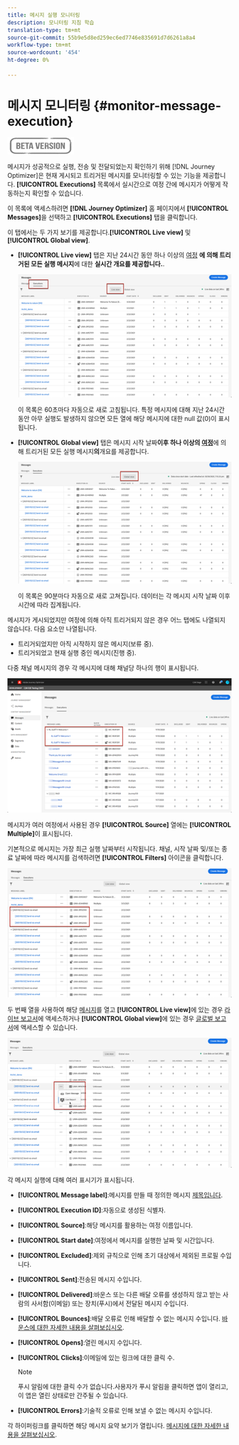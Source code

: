 ```yaml
---
title: 메시지 실행 모니터링
description: 모니터링 지침 학습
translation-type: tm+mt
source-git-commit: 55b9e5d8ed259ec6ed7746e835691d7d6261a8a4
workflow-type: tm+mt
source-wordcount: '454'
ht-degree: 0%

---
```


# 메시지 모니터링 {#monitor-message-execution}

![](assets/do-not-localize/badge.png)

메시지가 성공적으로 실행, 전송 및 전달되었는지 확인하기 위해 [!DNL Journey Optimizer]은 현재 게시되고 트리거된 메시지를 모니터링할 수 있는 기능을 제공합니다. **[!UICONTROL Executions]** 목록에서 실시간으로 여정 <!--and APIs--> 간에 메시지가 어떻게 작동하는지 확인할 수 있습니다.

이 목록에 액세스하려면 **[!DNL Journey Optimizer]** 홈 페이지에서 **[!UICONTROL Messages]**&#x200B;을 선택하고 **[!UICONTROL Executions]** 탭을 클릭합니다.

이 탭에서는 두 가지 보기를 제공합니다.**[!UICONTROL Live view]** 및 **[!UICONTROL Global view]**.

* **[!UICONTROL Live view]** 탭은 지난 24시간 동안 하나 이상의 [여정](building-journeys/journey.md) **에 의해 트리거된 모든 실행 메시지**&#x200B;에 대한 **실시간 개요를 제공합니다.**.

   ![](assets/message-execution-tab-live.png)

   이 목록은 60초마다 자동으로 새로 고침됩니다. 특정 메시지에 대해 지난 24시간 동안 아무 실행도 발생하지 않으면 모든 열에 해당 메시지에 대한 null 값(0)이 표시됩니다.

* **[!UICONTROL Global view]** 탭은 메시지 시작 날짜&#x200B;**이후 하나 이상의 [여정](building-journeys/journey.md)**&#x200B;에 의해 트리거된 모든 실행 메시지&#x200B;**의**&#x200B;개요를 제공합니다.

   ![](assets/message-execution-tab-global.png)

   이 목록은 90분마다 자동으로 새로 고쳐집니다. 데이터는 각 메시지 시작 날짜 이후 시간에 따라 집계됩니다.

메시지가 게시되었지만 여정에 의해 아직 트리거되지 않은 경우 어느 탭에도 나열되지 않습니다. 다음 요소만 나열됩니다.
* 트리거되었지만 아직 시작하지 않은 메시지(보류 중).
* 트리거되었고 현재 실행 중인 메시지(진행 중).

다중 채널 메시지의 경우 각 메시지에 대해 채널당 하나의 행이 표시됩니다.

![](assets/message-execution-multichannel.png)

메시지가 여러 여정에서 사용된 경우 **[!UICONTROL Source]** 열에는 **[!UICONTROL Multiple]**&#x200B;이 표시됩니다.

기본적으로 메시지는 가장 최근 실행 날짜부터 시작됩니다. 채널, 시작 날짜 및/또는 종료 날짜에 따라 메시지를 검색하려면 **[!UICONTROL Filters]** 아이콘을 클릭합니다.

![](assets/message-execution-tab-filters.png)

두 번째 열을 사용하여 해당 [메시지](create-message.md)를 열고 **[!UICONTROL Live view]**&#x200B;에 있는 경우 [라이브 보고서](reports/live-report.md)에 액세스하거나 **[!UICONTROL Global view]**&#x200B;에 있는 경우 [글로벌 보고서](reports/global-report.md)에 액세스할 수 있습니다.

![](assets/message-execution-open-live-report.png)

각 메시지 실행에 대해 여러 표시기가 표시됩니다.

* **[!UICONTROL Message label]**:메시지를 만들 때 정의한 메시지  [제목입니다](create-message.md).
* **[!UICONTROL Execution ID]**:자동으로 생성된 식별자.
* **[!UICONTROL Source]**:해당 메시지를 활용하는 여정 이름입니다.
* **[!UICONTROL Start date]**:여정에서 메시지를 실행한 날짜 및 시간입니다.
* **[!UICONTROL Excluded]**:제외 규칙으로 인해 초기 대상에서 제외된 프로필 수입니다.
* **[!UICONTROL Sent]**:전송된 메시지 수입니다.
* **[!UICONTROL Delivered]**:바운스 또는 다른 배달 오류를 생성하지 않고 받는 사람의 사서함(이메일) 또는 장치(푸시)에서 전달된 메시지 수입니다.
* **[!UICONTROL Bounces]**:배달 오류로 인해 배달할 수 없는 메시지 수입니다. [바운스에 대한 자세한 내용을 살펴보십시오](suppression-lists.md#delivery-failures).
* **[!UICONTROL Opens]**:열린 메시지 수입니다.
* **[!UICONTROL Clicks]**:이메일에 있는 링크에 대한 클릭 수.

   >[!NOTE]
   >
   >푸시 알림에 대한 클릭 수가 없습니다.사용자가 푸시 알림을 클릭하면 앱이 열리고, 이 앱은 열린 상태로만 간주될 수 있습니다.

* **[!UICONTROL Errors]**:기술적 오류로 인해 보낼 수 없는 메시지 수입니다.

각 하이퍼링크를 클릭하면 해당 메시지 요약 보기가 열립니다. [메시지에 대한 자세한 내용을 살펴보십시오](create-message.md).
